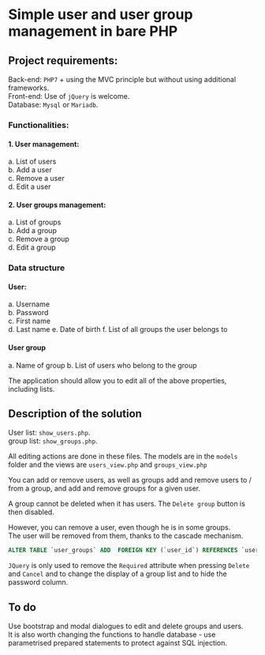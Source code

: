 # Simple user and user group management in bare PHP

## Project requirements:

Back-end: `PHP7` + using the MVC principle but without using additional frameworks.  
Front-end: Use of `jQuery` is welcome.  
Database: `Mysql` or `Mariadb`.  

### Functionalities:
 
#### 1. User management:  
 
a. List of users  
b. Add a user  
c. Remove a user  
d. Edit a user  
 
#### 2. User groups management:  
 
a. List of groups   
b. Add a group  
c. Remove a group  
d. Edit a group  

### Data structure
 
#### User:  

a. Username  
b. Password  
c. First name  
d. Last name
e. Date of birth
f. List of all groups the user belongs to 

#### User group

a. Name of group
b. List of users who belong to the group
 
The application should allow you to edit all of the above properties, including lists.


## Description of the solution

User list: `show_users.php`.  
group list: `show_groups.php`.  

All editing actions are done in these files.
The models are in the `models` folder and the views are `users_view.php` and `groups_view.php`

You can add or remove users, as well as groups add and remove users to / from a group, and add and remove groups for a given user.  

A group cannot be deleted when it has users. The `Delete group` button is then disabled.  

However, you can remove a user, even though he is in some groups.  
The user will be removed from them, thanks to the cascade mechanism.  

```sql
ALTER TABLE `user_groups` ADD  FOREIGN KEY (`user_id`) REFERENCES `users`(`id`) ON DELETE CASCADE ON UPDATE CASCADE;
```

`JQuery` is only used to remove the `Required` attribute when pressing `Delete` and `Cancel` and to change the display of a group list and to hide the password column.

## To do 

Use bootstrap and modal dialogues to edit and delete groups and users.   
It is also worth changing the functions to handle database - use parametrised prepared statements to protect against SQL injection.  
